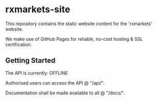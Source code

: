 # rxmarkets-site

This repository contains the static website content for the 'rxmarkets' website.

We make use of GitHub Pages for reliable, no-cost hosting & SSL certification. 

## Getting Started

The API is currently: OFFLINE

Authorised users can access the API @ "/api/".

Documentation shall be made available to all @ "/docs/".
